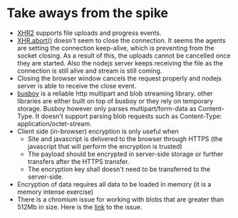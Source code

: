# Take aways from the spike

- [XHR2](https://www.w3.org/TR/2012/WD-XMLHttpRequest-20120117/) supports file uploads and progress events.
- [XHR.abort()](https://www.w3.org/TR/2012/WD-XMLHttpRequest-20120117/#the-abort-method) doesn't seem to close the connection. It seems the agents are setting the connection keep-alive, which is preventing from the socket closing. As a result of this, the uploads cannot be cancelled once they are started. Also the nodejs server keeps receiving the file as the connection is still alive and stream is still coming.
- Closing the browser window cancels the request properly and nodejs server is able to receive the close event.
- [busboy](https://github.com/mscdex/busboy) is a reliable http multipart and blob streaming library. other libraries are either built on top of busboy or they rely on temporary storage. Busboy however only parses multipart/form-data as Content-Type. It doesn't support parsing blob requests such as Content-Type: application/octet-stream.
- Client side (in-browser) encryption is only useful when
  - Site and javascript is delivered to the browser through HTTPS (the javascript that will perform the encryption is trusted)
  - The payload should be encrypted in server-side storage or further transfers after the HTTPS transfer.
  - The encryption key shall doesn't need to be transferred to the server-side.
- Encryption of data requires all data to be loaded in memory (it is a memory intense exercise)
- There is a chromium issue for working with blobs that are greater than 512Mb in size. Here is the [link](https://code.google.com/p/chromium/issues/detail?id=375297) to the issue.
